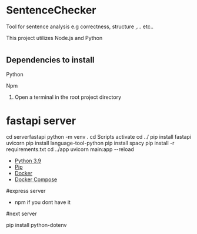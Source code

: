 # SentenceChecker
Tool for sentence analysis e.g correctness, structure ,... etc..

This project utilizes Node.js and Python

#


## Dependencies to install
Python

Npm

1. Open a terminal in the root project directory

# fastapi server
cd serverfastapi
python -m venv .
cd Scripts
activate
cd ../
pip install fastapi uvicorn
pip install language-tool-python
pip install spacy
pip install -r requirements.txt
cd ../app
uvicorn main:app --reload





- [Python 3.9](https://www.python.org/downloads/)
- [Pip](https://pypi.org/project/pip/)
- [Docker](https://www.docker.com/products/docker-desktop)
- [Docker Compose](https://docs.docker.com/compose/install/)

#express server
- npm if you dont have it

#next server



pip install python-dotenv


